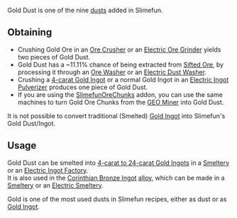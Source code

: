 Gold Dust is one of the nine [dusts](https://github.com/TheBusyBiscuit/Slimefun4/wiki/Dusts) added in Slimefun.

## Obtaining

- Crushing Gold Ore in an [Ore Crusher](https://github.com/TheBusyBiscuit/Slimefun4/wiki/Ore-Crusher) or an [Electric Ore Grinder](https://github.com/TheBusyBiscuit/Slimefun4/wiki/Electric-Ore-Grinder) yields two pieces of Gold Dust.<br>
- Gold Dust has a ~11.11% chance of being extracted from [Sifted Ore](https://github.com/TheBusyBiscuit/Slimefun4/wiki/Sifted-Ore), by processing it through an [Ore Washer](https://github.com/TheBusyBiscuit/Slimefun4/wiki/Ore-Washer) or an [Electric Dust Washer](https://github.com/TheBusyBiscuit/Slimefun4/wiki/Electric-Dust-Washer).
- Crushing a [4-carat Gold Ingot](https://github.com/TheBusyBiscuit/Slimefun4/wiki/Gold-Ingot#Gold-Ingot-4-Carat)  or a normal Gold Ingot in an [Electric Ingot Pulverizer](https://github.com/TheBusyBiscuit/Slimefun4/wiki/Electric-Ingot-Pulverizer) produces one piece of Gold Dust.
- If you are using the [SlimefunOreChunks](https://github.com/TheBusyBiscuit/Slimefun4/wiki/SlimefunOreChunks) addon, you can use the same machines to turn Gold Ore Chunks from the [GEO Miner](https://github.com/TheBusyBiscuit/Slimefun4/wiki/GEO-Miner) into Gold Dust.

It is not possible to convert traditional (Smelted)  [Gold Ingot](https://minecraft.gamepedia.com/Gold_Ingot) into Slimefun's Gold Dust/Ingot.

## Usage
Gold Dust can be smelted into [4-carat to 24-carat Gold Ingots](https://github.com/TheBusyBiscuit/Slimefun4/wiki/Gold-Ingot) in a [Smeltery](https://github.com/TheBusyBiscuit/Slimefun4/wiki/Smeltery) or an [Electric Ingot Factory](https://github.com/TheBusyBiscuit/Slimefun4/wiki/Electric-Ingot-Factory).<br>
It is also used in the [Corinthian Bronze Ingot](https://github.com/TheBusyBiscuit/Slimefun4/wiki/Corinthian-Bronze-Ingot) [alloy](https://github.com/TheBusyBiscuit/Slimefun4/wiki/Ingots#Alloys), which can be made in a [Smeltery](https://github.com/TheBusyBiscuit/Slimefun4/wiki/Smeltery) or an [Electric Smeltery](https://github.com/TheBusyBiscuit/Slimefun4/wiki/Electric-Smeltery).

Gold is one of the most used dusts in Slimefun recipes, either as dust or as [Gold Ingot](https://github.com/TheBusyBiscuit/Slimefun4/wiki/Gold-Ingot).
